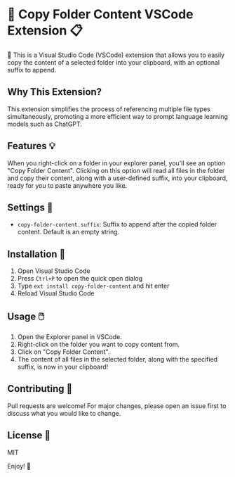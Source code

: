 # 📂 Copy Folder Content VSCode Extension 📋

🚀 This is a Visual Studio Code (VSCode) extension that allows you to easily copy the content of a selected folder into your clipboard, with an optional suffix to append.

## Why This Extension?

This extension simplifies the process of referencing multiple file types simultaneously, promoting a more efficient way to prompt language learning models such as ChatGPT.

## Features 💡

When you right-click on a folder in your explorer panel, you'll see an option "Copy Folder Content". Clicking on this option will read all files in the folder and copy their content, along with a user-defined suffix, into your clipboard, ready for you to paste anywhere you like.

## Settings 🔧

- `copy-folder-content.suffix`: Suffix to append after the copied folder content. Default is an empty string.

## Installation 🔧

1. Open Visual Studio Code
2. Press `Ctrl+P` to open the quick open dialog
3. Type `ext install copy-folder-content` and hit enter
4. Reload Visual Studio Code

## Usage 🖱️

1. Open the Explorer panel in VSCode.
2. Right-click on the folder you want to copy content from.
3. Click on "Copy Folder Content".
4. The content of all files in the selected folder, along with the specified suffix, is now in your clipboard!

## Contributing 🤝

Pull requests are welcome! For major changes, please open an issue first to discuss what you would like to change.

## License 📄

MIT

Enjoy! 🎉
